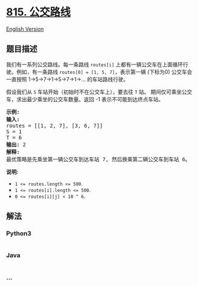 # [815. 公交路线](https://leetcode-cn.com/problems/bus-routes)

[English Version](/solution/0800-0899/0815.Bus%20Routes/README_EN.md)

## 题目描述

<!-- 这里写题目描述 -->
<p>我们有一系列公交路线。每一条路线 <code>routes[i]</code>&nbsp;上都有一辆公交车在上面循环行驶。例如，有一条路线&nbsp;<code>routes[0] = [1, 5, 7]</code>，表示第一辆 (下标为0) 公交车会一直按照&nbsp;1-&gt;5-&gt;7-&gt;1-&gt;5-&gt;7-&gt;1-&gt;...&nbsp;的车站路线行驶。</p>

<p>假设我们从&nbsp;<code>S</code>&nbsp;车站开始（初始时不在公交车上），要去往&nbsp;<code>T</code>&nbsp;站。 期间仅可乘坐公交车，求出最少乘坐的公交车数量。返回 -1 表示不可能到达终点车站。</p>

<pre>
<strong>示例:</strong>
<strong>输入:</strong> 
routes = [[1, 2, 7], [3, 6, 7]]
S = 1
T = 6
<strong>输出:</strong> 2
<strong>解释:</strong> 
最优策略是先乘坐第一辆公交车到达车站 7, 然后换乘第二辆公交车到车站 6。
</pre>

<p><strong>说明: </strong></p>

<ul>
	<li><code>1 &lt;= routes.length &lt;= 500</code>.</li>
	<li><code>1 &lt;= routes[i].length &lt;= 500</code>.</li>
	<li><code>0 &lt;= routes[i][j] &lt; 10 ^ 6</code>.</li>
</ul>

## 解法

<!-- 这里可写通用的实现逻辑 -->

<!-- tabs:start -->

### **Python3**

<!-- 这里可写当前语言的特殊实现逻辑 -->

```python

```

### **Java**

<!-- 这里可写当前语言的特殊实现逻辑 -->

```java

```

### **...**

```

```

<!-- tabs:end -->
